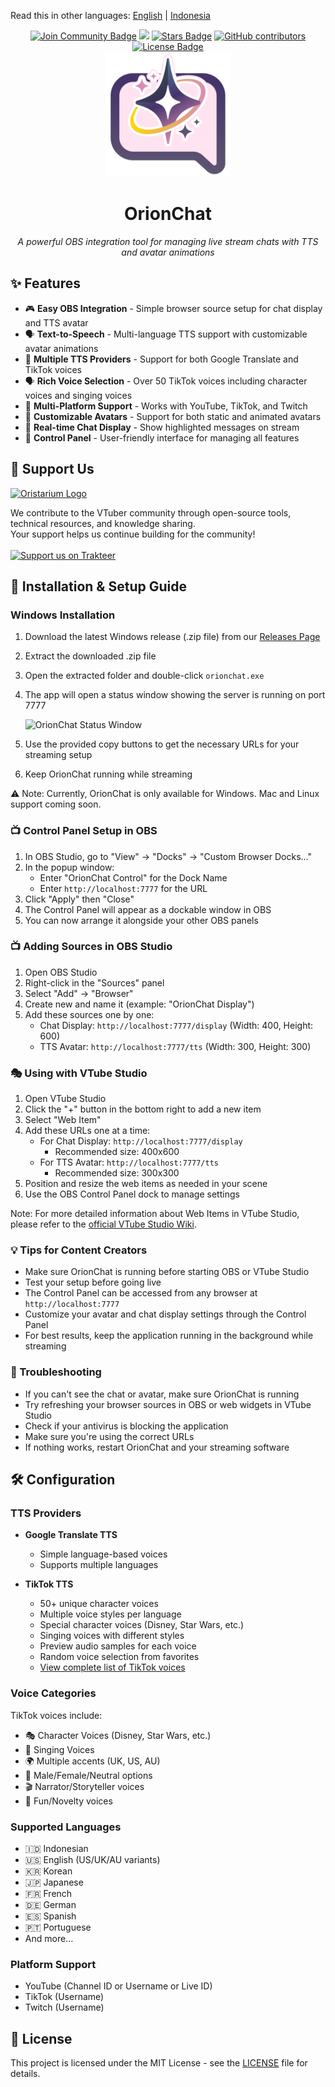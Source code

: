Read this in other languages: [English](README.md) | [Indonesia](README.id.md)

<div align="center">
<a href="https://discord.gg/JgjExyntw4"><img src="https://img.shields.io/discord/733027681184251937.svg?style=flat&label=Join%20Our%20Discord&color=7289DA" alt="Join Community Badge"/></a>
<a href="https://twitter.com/oristarium"><img src="https://img.shields.io/twitter/follow/oristarium.svg?style=social" /></a>
<a href="https://github.com/oristarium/orionchat/stargazers"><img src="https://img.shields.io/github/stars/oristarium/orionchat" alt="Stars Badge"/></a>
<a href="https://github.com/oristarium/orionchat/graphs/contributors"><img alt="GitHub contributors" src="https://img.shields.io/github/contributors/oristarium/orionchat?color=2b9348"></a>
<a href="https://github.com/oristarium/orionchat/blob/master/LICENSE"><img src="https://img.shields.io/github/license/oristarium/orionchat?color=2b9348" alt="License Badge"/></a>
<br>
<img src="assets/icon-big.png" alt="OrionChat logo" width="200" height="200"/>
<h1 align="center"> OrionChat </h1>
<i>A powerful OBS integration tool for managing live stream chats with TTS and avatar animations</i>
</div>

## ✨ Features

- 🎮 **Easy OBS Integration** - Simple browser source setup for chat display and TTS avatar
- 🗣️ **Text-to-Speech** - Multi-language TTS support with customizable avatar animations
- 💬 **Multiple TTS Providers** - Support for both Google Translate and TikTok voices
- 🗣️ **Rich Voice Selection** - Over 50 TikTok voices including character voices and singing voices
- 💬 **Multi-Platform Support** - Works with YouTube, TikTok, and Twitch
- 🎨 **Customizable Avatars** - Support for both static and animated avatars
- 🎯 **Real-time Chat Display** - Show highlighted messages on stream
- 🔧 **Control Panel** - User-friendly interface for managing all features


## 💖 Support Us

<a href="https://oristarium.com" target="_blank"><img alt="Oristarium Logo" src="https://ucarecdn.com/87bb45de-4a95-40d7-83c6-73866de942d5/-/crop/5518x2493/1408,2949/-/preview/1000x1000/" width="200"/></a>

We contribute to the VTuber community through open-source tools, technical resources, and knowledge sharing.  
Your support helps us continue building for the community!
<br><br>
<a href="https://trakteer.id/oristarium">
  <img src="https://cdn.trakteer.id/images/embed/trbtn-red-1.png" height="40" alt="Support us on Trakteer" />
</a>

## 🚀 Installation & Setup Guide

### Windows Installation
1. Download the latest Windows release (.zip file) from our [Releases Page](https://github.com/oristarium/orionchat/releases/latest)
2. Extract the downloaded .zip file
3. Open the extracted folder and double-click `orionchat.exe`
4. The app will open a status window showing the server is running on port 7777
   
   ![OrionChat Status Window](https://ucarecdn.com/841b9ca8-2d7d-43c6-b440-e8e7e1bc5628/orionchatstatusapp.png)

5. Use the provided copy buttons to get the necessary URLs for your streaming setup
6. Keep OrionChat running while streaming

⚠️ Note: Currently, OrionChat is only available for Windows. Mac and Linux support coming soon.

### 📺 Control Panel Setup in OBS
1. In OBS Studio, go to "View" → "Docks" → "Custom Browser Docks..."
2. In the popup window:
   - Enter "OrionChat Control" for the Dock Name
   - Enter `http://localhost:7777` for the URL
3. Click "Apply" then "Close"
4. The Control Panel will appear as a dockable window in OBS
5. You can now arrange it alongside your other OBS panels

### 📺 Adding Sources in OBS Studio
1. Open OBS Studio
2. Right-click in the "Sources" panel
3. Select "Add" → "Browser"
4. Create new and name it (example: "OrionChat Display")
5. Add these sources one by one:
   - Chat Display: `http://localhost:7777/display` (Width: 400, Height: 600)
   - TTS Avatar: `http://localhost:7777/tts` (Width: 300, Height: 300)

### 🎭 Using with VTube Studio
1. Open VTube Studio
2. Click the "+" button in the bottom right to add a new item
3. Select "Web Item"
4. Add these URLs one at a time:
   - For Chat Display: `http://localhost:7777/display`
     - Recommended size: 400x600
   - For TTS Avatar: `http://localhost:7777/tts`
     - Recommended size: 300x300
5. Position and resize the web items as needed in your scene
6. Use the OBS Control Panel dock to manage settings

Note: For more detailed information about Web Items in VTube Studio, please refer to the [official VTube Studio Wiki](https://github.com/DenchiSoft/VTubeStudio/wiki/Web-Items/).

### 💡 Tips for Content Creators
- Make sure OrionChat is running before starting OBS or VTube Studio
- Test your setup before going live
- The Control Panel can be accessed from any browser at `http://localhost:7777`
- Customize your avatar and chat display settings through the Control Panel
- For best results, keep the application running in the background while streaming

### 🔧 Troubleshooting
- If you can't see the chat or avatar, make sure OrionChat is running
- Try refreshing your browser sources in OBS or web widgets in VTube Studio
- Check if your antivirus is blocking the application
- Make sure you're using the correct URLs
- If nothing works, restart OrionChat and your streaming software

## 🛠️ Configuration

### TTS Providers
- **Google Translate TTS**
  - Simple language-based voices
  - Supports multiple languages
  
- **TikTok TTS**
  - 50+ unique character voices
  - Multiple voice styles per language
  - Special character voices (Disney, Star Wars, etc.)
  - Singing voices with different styles
  - Preview audio samples for each voice
  - Random voice selection from favorites
  - [View complete list of TikTok voices](assets/data/tiktok_voice_ids.csv)

### Voice Categories
TikTok voices include:
- 🎭 Character Voices (Disney, Star Wars, etc.)
- 🎵 Singing Voices
- 🌍 Multiple accents (UK, US, AU)
- 👥 Male/Female/Neutral options
- 🎬 Narrator/Storyteller voices
- 🎪 Fun/Novelty voices

### Supported Languages
- 🇮🇩 Indonesian
- 🇺🇸 English (US/UK/AU variants)
- 🇰🇷 Korean
- 🇯🇵 Japanese
- 🇫🇷 French
- 🇩🇪 German
- 🇪🇸 Spanish
- 🇵🇹 Portuguese
- And more...

### Platform Support
- YouTube (Channel ID or Username or Live ID)
- TikTok (Username)
- Twitch (Username)

## 📜 License

This project is licensed under the MIT License - see the [LICENSE](LICENSE) file for details.


